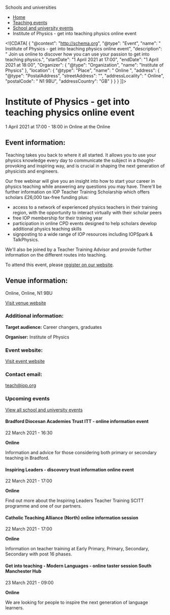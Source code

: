 Schools and universities

*   [Home](/)
*   [Teaching events](/teaching-events)
*   [School and university events](/teaching-events/training-provider-events)
*   Institute of Physics - get into teaching physics online event

<!\[CDATA\[ { "@context": "http://schema.org", "@type": "Event", "name": " Institute of Physics - get into teaching physics online event", "description": " Join us online to discover how you can use your passion to get into teaching physics.", "startDate": "1 April 2021 at 17:00", "endDate": "1 April 2021 at 18:00", "Organizer": { "@type": "Organization", "name": "Institute of Physics" }, "location": { "@type": "Place", "name": " Online ", "address": { "@type": "PostalAddress", "streetAddress": "", "addressLocality": " Online", "postalCode": " N1 9BU", "addressCountry": "GB" } } } \]\]>

Institute of Physics - get into teaching physics online event
=============================================================

1 April 2021 at 17:00 - 18:00 in Online at the Online

Event information:
------------------

Teaching takes you back to where it all started. It allows you to use your physics knowledge every day to communicate the subject in a thought-provoking and inspiring way, and is crucial in shaping the next generation of physicists and engineers.

Our free webinar will give you an insight into how to start your career in physics teaching while answering any questions you may have. There'll be further information on IOP Teacher Training Scholarship which offers scholars £26,000 tax-free funding plus:

*   access to a network of experienced physics teachers in their training region, with the opportunity to interact virtually with their scholar peers
*   free IOP membership for their training year
*   participation in online CPD events designed to help scholars develop additional physics teaching skills
*   signposting to a wide range of IOP resources including IOPSpark & TalkPhysics.

We'll also be joined by a Teacher Training Advisor and provide further information on the different routes into teaching.

To attend this event, please [register on our website](https://attendee.gotowebinar.com/register/1810391385685875969?source=Dfe+events+page).

Venue information:
------------------

Online, Online, N1 9BU

[Visit venue website](https://www.iop.org/about/support-grants/iop-teacher-training-scholarships "Online")

### Additional information:

**Target audience:** Career changers, graduates

**Organiser:** Institute of Physics

### Event website:

[Visit event website](https://attendee.gotowebinar.com/register/1810391385685875969?source=Dfe+events+page)

### Contact email:

[teach@iop.org](mailto:teach@iop.org)

### Upcoming events

[View all school and university events](/teaching-events/training-provider-events)

[](/teaching-events/training-provider-events/210322-bradford-diocesan-academies-trust-itt-online-information-event)

#### Bradford Diocesan Academies Trust ITT - online information event

22 March 2021 - 16:30

**Online**

Information and advice for those considering both primary or secondary teaching in Bradford.

[](/teaching-events/training-provider-events/210322-inspiring-leaders-discovery-trust-information-online-event)

#### Inspiring Leaders - discovery trust information online event

22 March 2021 - 17:00

**Online**

Find out more about the Inspiring Leaders Teacher Training SCITT programme and one of our partners.

[](/teaching-events/training-provider-events/210322-catholic-teaching-alliance-north-online-information-session)

#### Catholic Teaching Alliance (North) online information session

22 March 2021 - 17:00

**Online**

Information on teacher training at Early Primary, Primary, Secondary, Secondary with post 16 phases.

[](/teaching-events/training-provider-events/210323-get-into-teaching-modern-languages-online-taster-session-south-manchester-hub)

#### Get into teaching - Modern Languages - online taster session South Manchester Hub

23 March 2021 - 09:00

**Online**

We are looking for people to inspire the next generation of language learners.